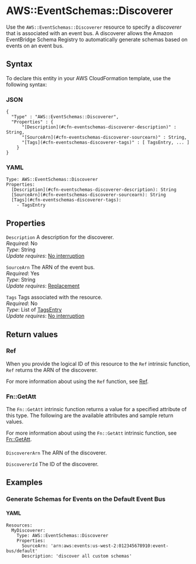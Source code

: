 # AWS::EventSchemas::Discoverer<a name="aws-resource-eventschemas-discoverer"></a>

Use the `AWS::EventSchemas::Discoverer` resource to specify a *discoverer* that is associated with an event bus\. A discoverer allows the Amazon EventBridge Schema Registry to automatically generate schemas based on events on an event bus\. 

## Syntax<a name="aws-resource-eventschemas-discoverer-syntax"></a>

To declare this entity in your AWS CloudFormation template, use the following syntax:

### JSON<a name="aws-resource-eventschemas-discoverer-syntax.json"></a>

```
{
  "Type" : "AWS::EventSchemas::Discoverer",
  "Properties" : {
      "[Description](#cfn-eventschemas-discoverer-description)" : String,
      "[SourceArn](#cfn-eventschemas-discoverer-sourcearn)" : String,
      "[Tags](#cfn-eventschemas-discoverer-tags)" : [ TagsEntry, ... ]
    }
}
```

### YAML<a name="aws-resource-eventschemas-discoverer-syntax.yaml"></a>

```
Type: AWS::EventSchemas::Discoverer
Properties: 
  [Description](#cfn-eventschemas-discoverer-description): String
  [SourceArn](#cfn-eventschemas-discoverer-sourcearn): String
  [Tags](#cfn-eventschemas-discoverer-tags): 
    - TagsEntry
```

## Properties<a name="aws-resource-eventschemas-discoverer-properties"></a>

`Description`  <a name="cfn-eventschemas-discoverer-description"></a>
A description for the discoverer\.  
*Required*: No  
*Type*: String  
*Update requires*: [No interruption](https://docs.aws.amazon.com/AWSCloudFormation/latest/UserGuide/using-cfn-updating-stacks-update-behaviors.html#update-no-interrupt)

`SourceArn`  <a name="cfn-eventschemas-discoverer-sourcearn"></a>
The ARN of the event bus\.  
*Required*: Yes  
*Type*: String  
*Update requires*: [Replacement](https://docs.aws.amazon.com/AWSCloudFormation/latest/UserGuide/using-cfn-updating-stacks-update-behaviors.html#update-replacement)

`Tags`  <a name="cfn-eventschemas-discoverer-tags"></a>
Tags associated with the resource\.  
*Required*: No  
*Type*: List of [TagsEntry](aws-properties-eventschemas-discoverer-tagsentry.md)  
*Update requires*: [No interruption](https://docs.aws.amazon.com/AWSCloudFormation/latest/UserGuide/using-cfn-updating-stacks-update-behaviors.html#update-no-interrupt)

## Return values<a name="aws-resource-eventschemas-discoverer-return-values"></a>

### Ref<a name="aws-resource-eventschemas-discoverer-return-values-ref"></a>

When you provide the logical ID of this resource to the `Ref` intrinsic function, `Ref` returns the ARN of the discoverer\.

For more information about using the `Ref` function, see [Ref](https://docs.aws.amazon.com/AWSCloudFormation/latest/UserGuide/intrinsic-function-reference-ref.html)\.

### Fn::GetAtt<a name="aws-resource-eventschemas-discoverer-return-values-fn--getatt"></a>

The `Fn::GetAtt` intrinsic function returns a value for a specified attribute of this type\. The following are the available attributes and sample return values\.

For more information about using the `Fn::GetAtt` intrinsic function, see [Fn::GetAtt](https://docs.aws.amazon.com/AWSCloudFormation/latest/UserGuide/intrinsic-function-reference-getatt.html)\.

#### <a name="aws-resource-eventschemas-discoverer-return-values-fn--getatt-fn--getatt"></a>

`DiscovererArn`  <a name="DiscovererArn-fn::getatt"></a>
The ARN of the discoverer\.

`DiscovererId`  <a name="DiscovererId-fn::getatt"></a>
The ID of the discoverer\.

## Examples<a name="aws-resource-eventschemas-discoverer--examples"></a>

### Generate Schemas for Events on the Default Event Bus<a name="aws-resource-eventschemas-discoverer--examples--Generate_Schemas_for_Events_on_the_Default_Event_Bus"></a>

#### YAML<a name="aws-resource-eventschemas-discoverer--examples--Generate_Schemas_for_Events_on_the_Default_Event_Bus--yaml"></a>

```
Resources:
  MyDiscoverer:
    Type: AWS::EventSchemas::Discoverer
    Properties:
      SourceArn: 'arn:aws:events:us-west-2:012345678910:event-bus/default'
      Description: 'discover all custom schemas'
```